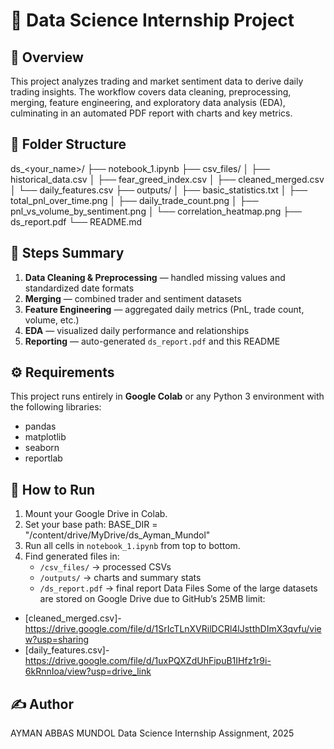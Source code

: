 
# 🧠 Data Science Internship Project

## 📄 Overview
This project analyzes trading and market sentiment data to derive daily trading insights.
The workflow covers data cleaning, preprocessing, merging, feature engineering, and exploratory data analysis (EDA),
culminating in an automated PDF report with charts and key metrics.

## 🧱 Folder Structure

ds_<your_name>/
├── notebook_1.ipynb
├── csv_files/
│ ├── historical_data.csv
│ ├── fear_greed_index.csv
│ ├── cleaned_merged.csv
│ └── daily_features.csv
├── outputs/
│ ├── basic_statistics.txt
│ ├── total_pnl_over_time.png
│ ├── daily_trade_count.png
│ ├── pnl_vs_volume_by_sentiment.png
│ └── correlation_heatmap.png
├── ds_report.pdf
└── README.md


## 🚀 Steps Summary
1. **Data Cleaning & Preprocessing** — handled missing values and standardized date formats
2. **Merging** — combined trader and sentiment datasets
3. **Feature Engineering** — aggregated daily metrics (PnL, trade count, volume, etc.)
4. **EDA** — visualized daily performance and relationships
5. **Reporting** — auto-generated `ds_report.pdf` and this README

## ⚙️ Requirements
This project runs entirely in **Google Colab** or any Python 3 environment with the following libraries:
- pandas
- matplotlib
- seaborn
- reportlab

## 🏁 How to Run
1. Mount your Google Drive in Colab.
2. Set your base path: BASE_DIR = "/content/drive/MyDrive/ds_Ayman_Mundol"
3. Run all cells in `notebook_1.ipynb` from top to bottom.
4. Find generated files in:
   - `/csv_files/` → processed CSVs
   - `/outputs/` → charts and summary stats
   - `/ds_report.pdf` → final report
Data Files
Some of the large datasets are stored on Google Drive due to GitHub’s 25MB limit:
- [cleaned_merged.csv]-https://drive.google.com/file/d/1SrIcTLnXVRilDCRl4lJstthDImX3qvfu/view?usp=sharing
- [daily_features.csv]-https://drive.google.com/file/d/1uxPQXZdUhFipuB1IHfz1r9i-6kRnnIoa/view?usp=drive_link
## ✍️ Author
AYMAN ABBAS MUNDOL
Data Science Internship Assignment, 2025
